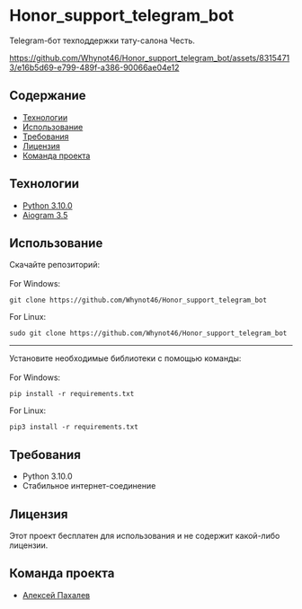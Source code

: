 # Honor_support_telegram_bot
Telegram-бот техподдержки тату-салона Честь.
<br>

https://github.com/Whynot46/Honor_support_telegram_bot/assets/83154713/e16b5d69-e799-489f-a386-90066ae04e12

## Содержание
- [Технологии](#технологии)
- [Использование](#использование)
- [Требования](#требования)
- [Лицензия](#лицензия)
- [Команда проекта](#команда-проекта)
## Технологии
- [Python 3.10.0](https://www.python.org/downloads/release/python-3100/)
- [Aiogram 3.5](https://docs.aiogram.dev/en/dev-3.x/)
## Использование
Скачайте репозиторий:
<br>
<br>
For Windows:
```
git clone https://github.com/Whynot46/Honor_support_telegram_bot
```
For Linux:
```
sudo git clone https://github.com/Whynot46/Honor_support_telegram_bot
```
<hr>
Установите необходимые библиотеки с помощью команды:
<br>
<br>
For Windows:

```
pip install -r requirements.txt
```
For Linux:
```
pip3 install -r requirements.txt
```

## Требования
- Python 3.10.0
- Стабильное интернет-соединение

## Лицензия
Этот проект бесплатен для использования и не содержит какой-либо лицензии.
## Команда проекта
- [Алексей Пахалев](https://github.com/Whynot46)
